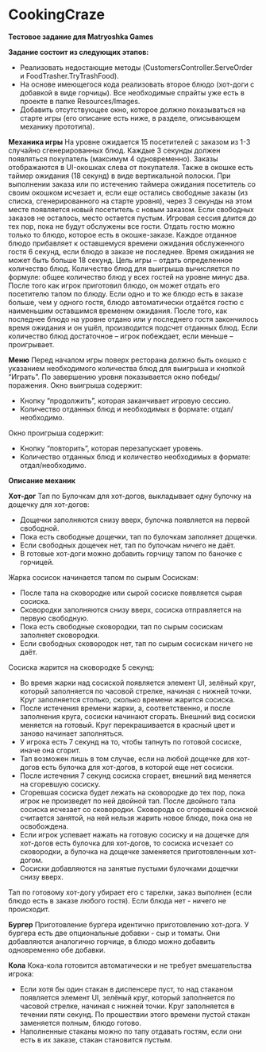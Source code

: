 # CookingCraze
<b>Тестовое задание для Matryoshka Games</b>

<b>Задание состоит из следующих этапов:</b><ul>
<li> Реализовать недостающие методы (CustomersController.ServeOrder и
FoodTrasher.TryTrashFood).</li>
<li> На основе имеющегося кода реализовать второе блюдо (хот-доги с добавкой в виде
горчицы). Все необходимые спрайты уже есть в проекте в папке Resources/Images.</li>
<li> Добавить отсутствующее окно, которое должно показываться на старте игры (его
описание есть ниже, в разделе, описывающем механику прототипа).</li></ul>

<b>Механика игры</b>
На уровне ожидается 15 посетителей с заказом из 1-3 случайно сгенерированных блюд.
Каждые 3 секунды должен появляться покупатель (максимум 4 одновременно). Заказы
отображаются в UI-окошках слева от покупателя. Также в окошке есть таймер ожидания (18
секунд) в виде вертикальной полоски.
При выполнении заказа или по истечению таймера ожидания посетитель со своим окошком
исчезает и, если еще остались свободные заказы (из списка, сгенерированного на старте
уровня), через 3 секунды на этом месте появляется новый посетитель с новым заказом. Если
свободных заказов не осталось, место остается пустым.
Игровая сессия длится до тех пор, пока не будут обслужены все гости. Отдать гостю можно
только то блюдо, которое есть в окошке-заказе. Каждое отданное блюдо прибавляет к
оставшемуся времени ожидания обслуженного гостя 6 секунд, если блюдо в заказе не
последнее. Время ожидания не может быть больше 18 секунд. Цель игры – отдать
определенное количество блюд. Количество блюд для выигрыша вычисляется по формуле:
общее количество блюд у всех гостей на уровне минус два.
После того как игрок приготовил блюдо, он может отдать его посетителю тапом по блюду.
Если одно и то же блюдо есть в заказе больше, чем у одного гостя, блюдо автоматически
отдаётся гостю с наименьшим оставшимся временем ожидания.
После того, как последнее блюдо на уровне отдано или у последнего гостя закончилось
время ожидания и он ушёл, производится подсчет отданных блюд. Если количество блюд
достаточное – игрок побеждает, если меньше – проигрывает.

<b>Меню</b>
Перед началом игры поверх ресторана должно быть окошко с указанием необходимого
количества блюд для выигрыша и кнопкой “Играть”.
По завершению уровня показывается окно победы/поражения.
Окно выигрыша содержит:<ul>
<li> Кнопку “продолжить”, которая заканчивает игровую сессию.</li>
<li> Количество отданных блюд и необходимых в формате: отдал/необходимо.</li></ul>
Окно проигрыша содержит:<ul>
<li> Кнопку “повторить”, которая перезапускает уровень.</li>
<li> Количество отданных блюд и количество необходимых в формате: отдал/необходимо.</li></ul>

<b>Описание механик</b>

<b>Хот-дог</b>
Тап по Булочкам для хот-догов, выкладывает одну булочку на дощечку для хот-догов:<ul>
<li> Дощечки заполняются снизу вверх, булочка появляется на первой свободной.</li>
<li> Пока есть свободные дощечки, тап по булочкам заполняет дощечки.</li>
<li> Если свободных дощечек нет, тап по булочкам ничего не даёт.</li>
<li> В готовые хот-доги можно добавить горчицу тапом по баночке с горчицей.</li></ul>
Жарка сосисок начинается тапом по сырым Сосискам:<ul>
<li> После тапа на сковородке или сырой сосиске появляется сырая сосиска.</li>
<li> Сковородки заполняются снизу вверх, сосиска отправляется на первую свободную.</li>
<li> Пока есть свободные сковородки, тап по сырым сосискам заполняет сковородки.</li>
<li> Если свободных сковородок нет, тап по сырым сосискам ничего не даёт.</li></ul>
Сосиска жарится на сковородке 5 секунд:<ul>
<li> Во время жарки над сосиской появляется элемент UI, зелёный круг, который
заполняется по часовой стрелке, начиная с нижней точки. Круг заполняется столько,
сколько времени жарится сосиска.</li>
<li> После истечения времени жарки, а, соответственно, и после заполнения круга, сосиски
начинают сгорать. Внешний вид сосиски меняется на готовый. Круг перекрашивается в
красный цвет и заново начинает заполняться.</li>
<li> У игрока есть 7 секунд на то, чтобы тапнуть по готовой сосиске, иначе она сгорит.</li>
<li> Тап возможен лишь в том случае, если на любой дощечке для хот-догов есть булочка
для хот-догов, в которой еще нет сосиски.</li>
<li> После истечения 7 секунд сосиска сгорает, внешний вид меняется на сгоревшую
сосиску.</li>
<li> Сгоревшая сосиска будет лежать на сковородке до тех пор, пока игрок не
произведет по ней двойной тап. После двойного тапа сосиска исчезает со
сковородки. Сковорода со сгоревшей сосиской считается занятой, на ней нельзя
жарить новое блюдо, пока она не освобождена.</li>
<li> Если игрок успевает нажать на готовую сосиску и на дощечке для хот-догов есть
булочка для хот-догов, то сосиска исчезает со сковородки, а булочка на дощечке
заменяется приготовленным хот-догом.</li>
<li> Сосиски добавляются на занятые пустыми булочками дощечки снизу вверх.</li></ul>
Тап по готовому хот-догу убирает его с тарелки, заказ выполнен (если блюдо есть в заказе
любого гостя). Если блюда нет - ничего не происходит.

<b>Бургер</b>
Приготовление бургера идентично приготовлению хот-дога. У бургера есть две опциональные
добавки - сыр и томаты. Они добавляются аналогично горчице, в блюдо можно добавить
одновременно обе добавки.

<b>Кола</b>
Кока-кола готовится автоматически и не требует вмешательства игрока:<ul>
<li> Если хотя бы один стакан в диспенсере пуст, то над стаканом появляется элемент UI,
зелёный круг, который заполняется по часовой стрелке, начиная с нижней точки. Круг
заполняется в течении пяти секунд. По прошествии этого времени пустой стакан
заменяется полным, блюдо готово.</li>
<li> Наполненные стаканы можно по тапу отдавать гостям, если они есть в их заказе,
стакан становится пустым.</li></ul>